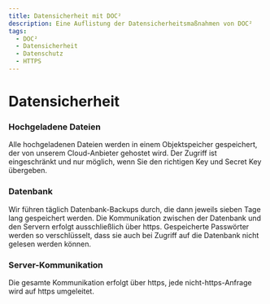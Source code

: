 ```yaml
---
title: Datensicherheit mit DOC²
description: Eine Auflistung der Datensicherheitsmaßnahmen von DOC²
tags:
  - DOC²
  - Datensicherheit
  - Datenschutz
  - HTTPS
---
```


# Datensicherheit


### Hochgeladene Dateien
Alle hochgeladenen Dateien werden in einem Objektspeicher gespeichert, der von unserem Cloud-Anbieter gehostet wird. Der Zugriff ist eingeschränkt und nur möglich, wenn Sie den richtigen Key und Secret Key übergeben.

### Datenbank
Wir führen täglich Datenbank-Backups durch, die dann jeweils sieben Tage lang gespeichert werden.
Die Kommunikation zwischen der Datenbank und den Servern erfolgt ausschließlich über https.
Gespeicherte Passwörter werden so verschlüsselt, dass sie auch bei Zugriff auf die Datenbank nicht gelesen werden können.


### Server-Kommunikation
Die gesamte Kommunikation erfolgt über https, jede nicht-https-Anfrage wird auf https umgeleitet.

